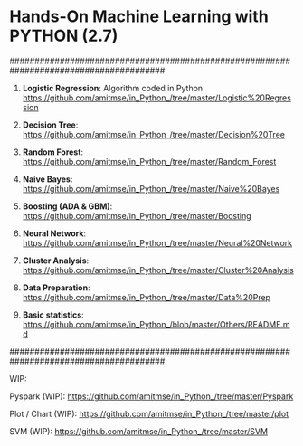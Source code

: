 # Hands-On Machine Learning with PYTHON (2.7)

#######################################################################################

01. **Logistic Regression**: Algorithm coded in Python
    https://github.com/amitmse/in_Python_/tree/master/Logistic%20Regression

02. **Decision Tree**: https://github.com/amitmse/in_Python_/tree/master/Decision%20Tree

03. **Random Forest**: https://github.com/amitmse/in_Python_/tree/master/Random_Forest

04. **Naive Bayes**: https://github.com/amitmse/in_Python_/tree/master/Naive%20Bayes

05. **Boosting (ADA & GBM)**: https://github.com/amitmse/in_Python_/tree/master/Boosting

06. **Neural Network**: https://github.com/amitmse/in_Python_/tree/master/Neural%20Network

07. **Cluster Analysis**: https://github.com/amitmse/in_Python_/tree/master/Cluster%20Analysis

08. **Data Preparation**: https://github.com/amitmse/in_Python_/tree/master/Data%20Prep

09. **Basic statistics**: https://github.com/amitmse/in_Python_/blob/master/Others/README.md

#######################################################################################

WIP: 

Pyspark (WIP): https://github.com/amitmse/in_Python_/tree/master/Pyspark
    
Plot / Chart (WIP): https://github.com/amitmse/in_Python_/tree/master/plot

SVM (WIP): https://github.com/amitmse/in_Python_/tree/master/SVM
